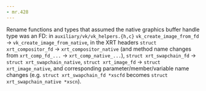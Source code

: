 ```yaml
---
- mr.428
---
```

Rename functions and types that assumed the native graphics buffer handle type was an FD: in `auxiliary/vk/vk_helpers.{h,c}` `vk_create_image_from_fd` -> `vk_create_image_from_native`, in the XRT headers `struct xrt_compositor_fd` -> `xrt_compositor_native` (and method name changes from `xrt_comp_fd_...` -> `xrt_comp_native_...`), `struct xrt_swapchain_fd` -> `struct xrt_swapchain_native`, `struct xrt_image_fd` -> `struct xrt_image_native`, and corresponding parameter/member/variable name changes (e.g. `struct xrt_swapchain_fd *xscfd` becomes `struct xrt_swapchain_native *xscn`).
